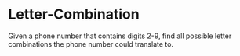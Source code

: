 # Letter-Combination

Given a phone number that contains digits 2-9, find all possible letter combinations the phone number could translate to.
